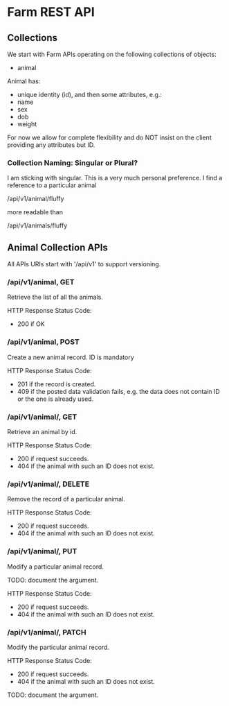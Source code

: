 # Farm REST API

## Collections

We start with Farm APIs operating on the following collections of objects:

* animal

Animal has:

* unique identity (id), 
and then some attributes, e.g.:
* name
* sex
* dob
* weight

For now we allow for complete flexibility and do NOT insist on the client
providing any attributes but ID.

### Collection Naming: Singular or Plural?

I am sticking with singular.  This is a very much personal preference.
I find a reference to a particular animal 

 /api/v1/animal/fluffy

more readable than

 /api/v1/animals/fluffy

## Animal Collection APIs

All APIs URIs start with '/api/v1' to support versioning.

### /api/v1/animal, GET

Retrieve the list of all the animals.

HTTP Response Status Code:
* 200 if OK

### /api/v1/animal, POST

Create a new animal record.  ID is mandatory

HTTP Response Status Code:
* 201 if the record is created.
* 409 if the posted data validation fails, e.g. the data does not contain ID or
the one is already used.


### /api/v1/animal/<id>, GET

Retrieve an animal by id.

HTTP Response Status Code:
* 200 if request succeeds.
* 404 if the animal with such an ID does not exist.

### /api/v1/animal/<id>, DELETE

Remove the record of a particular animal.

HTTP Response Status Code:
* 200 if request succeeds.
* 404 if the animal with such an ID does not exist.

### /api/v1/animal/<id>, PUT

Modify a particular animal record.

TODO: document the argument.

HTTP Response Status Code:
* 200 if request succeeds.
* 404 if the animal with such an ID does not exist.

### /api/v1/animal/<id>, PATCH

Modify the particular animal record.

HTTP Response Status Code:
* 200 if request succeeds.
* 404 if the animal with such an ID does not exist.

TODO: document the argument.
